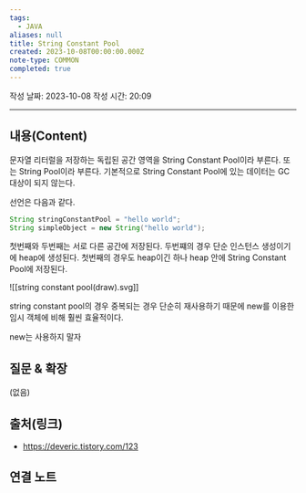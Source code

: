 ```yaml
---
tags:
  - JAVA
aliases: null
title: String Constant Pool
created: 2023-10-08T00:00:00.000Z
note-type: COMMON
completed: true
---
```


작성 날짜: 2023-10-08
작성 시간: 20:09


----
## 내용(Content)

문자열 리터럴을 저장하는 독립된 공간 영역을 String Constant Pool이라 부른다. 또는 String Pool이라 부른다.  기본적으로 String Constant Pool에 있는 데이터는 GC 대상이 되지 않는다.

선언은 다음과 같다.
```java
String stringConstantPool = "hello world";
String simpleObject = new String("hello world");
```

첫번째와 두번째는 서로 다른 공간에 저장된다. 두번쨰의 경우 단순 인스턴스 생성이기에 heap에 생성된다. 첫번째의 경우도 heap이긴 하나 heap 안에 String Constant Pool에 저장된다.

![[string constant pool(draw).svg]]

string constant pool의 경우 중복되는 경우 단순히 재사용하기 때문에 new를 이용한 임시 객체에 비해 훨씬 효율적이다. 

new는 사용하지 말자
## 질문 & 확장


(없음)

## 출처(링크)
- https://deveric.tistory.com/123

## 연결 노트










